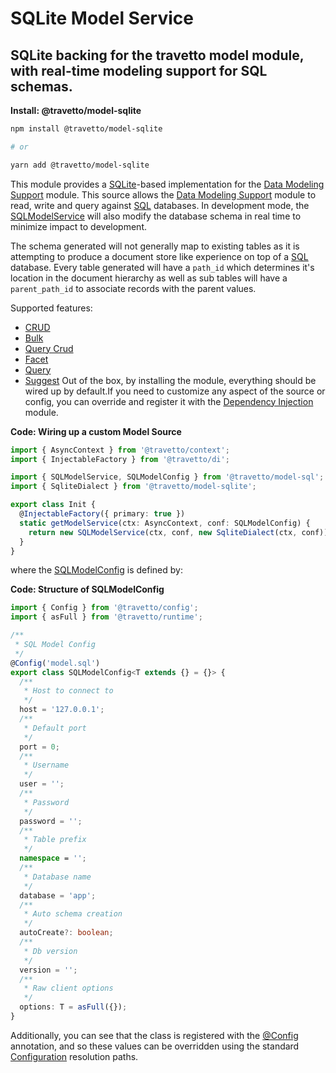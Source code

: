 <!-- This file was generated by @travetto/doc and should not be modified directly -->
<!-- Please modify https://github.com/travetto/travetto/tree/main/module/model-sqlite/DOC.tsx and execute "npx trv doc" to rebuild -->
# SQLite Model Service

## SQLite backing for the travetto model module, with real-time modeling support for SQL schemas.

**Install: @travetto/model-sqlite**
```bash
npm install @travetto/model-sqlite

# or

yarn add @travetto/model-sqlite
```

This module provides a [SQLite](https://www.sqlite.org/)-based implementation for the [Data Modeling Support](https://github.com/travetto/travetto/tree/main/module/model#readme "Datastore abstraction for core operations.") module.  This source allows the [Data Modeling Support](https://github.com/travetto/travetto/tree/main/module/model#readme "Datastore abstraction for core operations.") module to read, write and query against [SQL](https://en.wikipedia.org/wiki/SQL) databases. In development mode, the [SQLModelService](https://github.com/travetto/travetto/tree/main/module/model-sql/src/service.ts#L31) will also modify the database schema in real time to minimize impact to development. 

The schema generated will not generally map to existing tables as it is attempting to produce a document store like experience on top of a [SQL](https://en.wikipedia.org/wiki/SQL) database.  Every table generated will have a `path_id` which determines it's location in the document hierarchy as well as sub tables will have a `parent_path_id` to associate records with the parent values. 

Supported features:
   *  [CRUD](https://github.com/travetto/travetto/tree/main/module/model/src/types/crud.ts#L11)
   *  [Bulk](https://github.com/travetto/travetto/tree/main/module/model/src/types/bulk.ts#L19)
   *  [Query Crud](https://github.com/travetto/travetto/tree/main/module/model-query/src/types/crud.ts#L11)
   *  [Facet](https://github.com/travetto/travetto/tree/main/module/model-query/src/types/facet.ts#L12)
   *  [Query](https://github.com/travetto/travetto/tree/main/module/model-query/src/types/query.ts#L10)
   *  [Suggest](https://github.com/travetto/travetto/tree/main/module/model-query/src/types/suggest.ts#L12)
Out of the box, by installing the module, everything should be wired up by default.If you need to customize any aspect of the source or config, you can override and register it with the [Dependency Injection](https://github.com/travetto/travetto/tree/main/module/di#readme "Dependency registration/management and injection support.") module.

**Code: Wiring up a custom Model Source**
```typescript
import { AsyncContext } from '@travetto/context';
import { InjectableFactory } from '@travetto/di';

import { SQLModelService, SQLModelConfig } from '@travetto/model-sql';
import { SqliteDialect } from '@travetto/model-sqlite';

export class Init {
  @InjectableFactory({ primary: true })
  static getModelService(ctx: AsyncContext, conf: SQLModelConfig) {
    return new SQLModelService(ctx, conf, new SqliteDialect(ctx, conf));
  }
}
```

where the [SQLModelConfig](https://github.com/travetto/travetto/tree/main/module/model-sql/src/config.ts#L8) is defined by:

**Code: Structure of SQLModelConfig**
```typescript
import { Config } from '@travetto/config';
import { asFull } from '@travetto/runtime';

/**
 * SQL Model Config
 */
@Config('model.sql')
export class SQLModelConfig<T extends {} = {}> {
  /**
   * Host to connect to
   */
  host = '127.0.0.1';
  /**
   * Default port
   */
  port = 0;
  /**
   * Username
   */
  user = '';
  /**
   * Password
   */
  password = '';
  /**
   * Table prefix
   */
  namespace = '';
  /**
   * Database name
   */
  database = 'app';
  /**
   * Auto schema creation
   */
  autoCreate?: boolean;
  /**
   * Db version
   */
  version = '';
  /**
   * Raw client options
   */
  options: T = asFull({});
}
```

Additionally, you can see that the class is registered with the [@Config](https://github.com/travetto/travetto/tree/main/module/config/src/decorator.ts#L13) annotation, and so these values can be overridden using the standard [Configuration](https://github.com/travetto/travetto/tree/main/module/config#readme "Configuration support") resolution paths.
